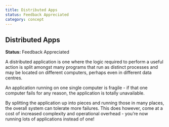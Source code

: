 ```yaml
---
title: Distributed Apps
status: Feedback Appreciated
category: concept
---
```

## Distributed Apps

**Status:** Feedback Appreciated

A distributed application is one where the logic required to perform a useful action is split amongst many programs that run as distinct processes and may be located on different computers, perhaps even in different data centres.

An application running on one single computer is fragile - if that one computer fails for any reason, the application is totally unavailable. 

By splitting the application up into pieces and running those in many places, the overall system can tolerate more failures. This does however, come at a cost of increased complexity and operational overhead - you’re now running lots of applications instead of one!

